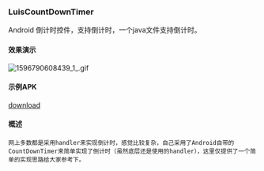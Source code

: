 ### LuisCountDownTimer  
Android 倒计时控件，支持倒计时，一个java文件支持倒计时。
#### 效果演示
![1596790608439_1_.gif](https://i.loli.net/2020/08/07/WwdTHDBosl9SVeQ.gif)
  
#### 示例APK   
[download](https://github.com/gongluis/luiscountdowntimer/blob/master/app-debug.apk)

#### 概述  
````
网上多数都是采用handler来实现倒计时，感觉比较复杂，自己采用了Android自带的CountDownTimer来简单实现了倒计时（虽然底层还是使用的handler），这里仅提供了一个简单的实现思路给大家参考下。
````

